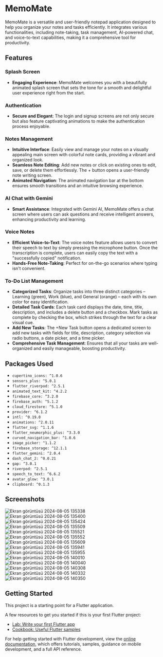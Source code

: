 # MemoMate

MemoMate is a versatile and user-friendly notepad application designed to help you organize your notes and tasks efficiently. It integrates various functionalities, including note-taking, task management, AI-powered chat, and voice-to-text capabilities, making it a comprehensive tool for productivity.

## Features

### Splash Screen
- **Engaging Experience**: MemoMate welcomes you with a beautifully animated splash screen that sets the tone for a smooth and delightful user experience right from the start.

### Authentication
- **Secure and Elegant**: The login and signup screens are not only secure but also feature captivating animations to make the authentication process enjoyable.

### Notes Management
- **Intuitive Interface**: Easily view and manage your notes on a visually appealing main screen with colorful note cards, providing a vibrant and organized look.
- **Seamless Note Editing**: Add new notes or click on existing ones to edit, save, or delete them effortlessly. The + button opens a user-friendly note writing screen.
- **Animated Navigation**: The animated navigation bar at the bottom ensures smooth transitions and an intuitive browsing experience.

### AI Chat with Gemini
- **Smart Assistance**: Integrated with Gemini AI, MemoMate offers a chat screen where users can ask questions and receive intelligent answers, enhancing productivity and learning.

### Voice Notes
- **Efficient Voice-to-Text**: The voice notes feature allows users to convert their speech to text by simply pressing the microphone button. Once the transcription is complete, users can easily copy the text with a "successfully copied" notification.
- **Hands-Free Note-Taking**: Perfect for on-the-go scenarios where typing isn't convenient.

### To-Do List Management
- **Categorized Tasks**: Organize tasks into three distinct categories – Learning (green), Work (blue), and General (orange) – each with its own color for easy identification.
- **Detailed Task Cards**: Each task card displays the date, time, title, description, and includes a delete button and a checkbox. Mark tasks as complete by checking the box, which strikes through the text for a clear visual cue.
- **Add New Tasks**: The +New Task button opens a dedicated screen to add new tasks with fields for title, description, category selection via radio buttons, a date picker, and a time picker.
- **Comprehensive Task Management**: Ensures that all your tasks are well-organized and easily manageable, boosting productivity.

## Packages Used

- `cupertino_icons: ^1.0.6`
- `sensors_plus: ^5.0.1`
- `flutter_riverpod: ^2.5.1`
- `animated_text_kit: ^4.2.2`
- `firebase_core: ^3.2.0`
- `firebase_auth: ^5.1.2`
- `cloud_firestore: ^5.1.0`
- `provider: ^6.1.2`
- `intl: ^0.19.0`
- `animations: ^2.0.11`
- `flutter_svg: ^1.1.6`
- `flutter_neumorphic_plus: ^3.3.0`
- `curved_navigation_bar: ^1.0.6`
- `image_picker: ^1.1.2`
- `firebase_storage: ^12.1.1`
- `flutter_gemini: ^2.0.4`
- `dash_chat_2: ^0.0.21`
- `gap: ^3.0.1`
- `riverpod: ^2.5.1`
- `speech_to_text: ^6.6.2`
- `avatar_glow: ^3.0.1`
- `clipboard: ^0.1.3`

## Screenshots
![Ekran görüntüsü 2024-08-05 135338](https://github.com/user-attachments/assets/f2aea82c-6b4c-4742-ac90-27a0959d9015)
![Ekran görüntüsü 2024-08-05 135400](https://github.com/user-attachments/assets/7bbf6997-c03a-4f32-a279-beb5b81687cf)
![Ekran görüntüsü 2024-08-05 135424](https://github.com/user-attachments/assets/be771b9b-c4da-4174-ba7f-9f9124d9e769)
![Ekran görüntüsü 2024-08-05 135509](https://github.com/user-attachments/assets/5c3f2b18-2d33-413c-8080-ca30bb2f3a64)
![Ekran görüntüsü 2024-08-05 135521](https://github.com/user-attachments/assets/e50c6919-f597-4a8b-b22a-bf206267b0e4)
![Ekran görüntüsü 2024-08-05 135552](https://github.com/user-attachments/assets/e04e599d-3997-43b8-8676-278d8f28a626)
![Ekran görüntüsü 2024-08-05 135609](https://github.com/user-attachments/assets/a1afb270-1b62-4eed-8cb8-b093c0970596)
![Ekran görüntüsü 2024-08-05 135941](https://github.com/user-attachments/assets/9661f8c2-2a84-4833-a7bc-28f532194d13)
![Ekran görüntüsü 2024-08-05 135955](https://github.com/user-attachments/assets/d75f18c2-32a5-491c-a22f-665b7bcc1026)
![Ekran görüntüsü 2024-08-05 140010](https://github.com/user-attachments/assets/80091d29-9877-4288-a508-02e890fd8bbd)
![Ekran görüntüsü 2024-08-05 140040](https://github.com/user-attachments/assets/896ece04-40b3-47c3-bd14-4b1b9a8a9a80)
![Ekran görüntüsü 2024-08-05 140308](https://github.com/user-attachments/assets/34346951-5bec-4287-ac79-8d376940440d)
![Ekran görüntüsü 2024-08-05 140332](https://github.com/user-attachments/assets/3404e86c-5058-49e4-9f1b-e1ce3099dae5)
![Ekran görüntüsü 2024-08-05 140350](https://github.com/user-attachments/assets/21ec8991-c77d-45dc-bd09-c3ad544b35bf)



## Getting Started

This project is a starting point for a Flutter application.

A few resources to get you started if this is your first Flutter project:

- [Lab: Write your first Flutter app](https://docs.flutter.dev/get-started/codelab)
- [Cookbook: Useful Flutter samples](https://docs.flutter.dev/cookbook)

For help getting started with Flutter development, view the
[online documentation](https://docs.flutter.dev/), which offers tutorials,
samples, guidance on mobile development, and a full API reference.
